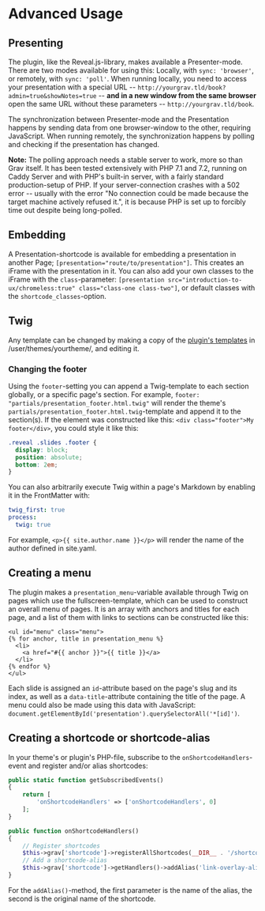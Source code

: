 # Advanced Usage

## Presenting

The plugin, like the Reveal.js-library, makes available a Presenter-mode. There are two modes available for using this: Locally, with `sync: 'browser'`, or remotely, with `sync: 'poll'`. When running locally, you need to access your presentation with a special URL -- `http://yourgrav.tld/book?admin=true&showNotes=true` -- **and in a new window from the same browser** open the same URL without these parameters -- `http://yourgrav.tld/book`.

The synchronization between Presenter-mode and the Presentation happens by sending data from one browser-window to the other, requiring JavaScript. When running remotely, the synchronization happens by polling and checking if the presentation has changed.

**Note:** The polling approach needs a stable server to work, more so than Grav itself. It has been tested extensively with PHP 7.1 and 7.2, running on Caddy Server and with PHP's built-in server, with a fairly standard production-setup of PHP. If your server-connection crashes with a 502 error -- usually with the error "No connection could be made because the target machine actively refused it.", it is because PHP is set up to forcibly time out despite being long-polled.

## Embedding

A Presentation-shortcode is available for embedding a presentation in another Page; `[presentation="route/to/presentation"]`. This creates an iFrame with the presentation in it. You can also add your own classes to the iFrame with the `class`-parameter: `[presentation src="introduction-to-ux/chromeless:true" class="class-one class-two"]`, or default classes with the `shortcode_classes`-option.

## Twig

Any template can be changed by making a copy of the [plugin's templates](https://github.com/OleVik/grav-plugin-presentation/tree/master/templates) in /user/themes/yourtheme/, and editing it.

### Changing the footer

Using the `footer`-setting you can append a Twig-template to each section globally, or a specific page's section. For example, `footer: "partials/presentation_footer.html.twig"` will render the theme's `partials/presentation_footer.html.twig`-template and append it to the section(s). If the element was constructed like this: `<div class="footer">My footer</div>`, you could style it like this:

```css
.reveal .slides .footer {
  display: block;
  position: absolute;
  bottom: 2em;
}
```

You can also arbitrarily execute Twig within a page's Markdown by enabling it in the FrontMatter with:

```yaml
twig_first: true
process:
  twig: true
```

For example, `<p>{{ site.author.name }}</p>` will render the name of the author defined in site.yaml.

## Creating a menu

The plugin makes a `presentation_menu`-variable available through Twig on pages which use the fullscreen-template, which can be used to construct an overall menu of pages. It is an array with anchors and titles for each page, and a list of them with links to sections can be constructed like this:

```
<ul id="menu" class="menu">
{% for anchor, title in presentation_menu %}
  <li>
    <a href="#{{ anchor }}">{{ title }}</a>
  </li>
{% endfor %}
</ul>
```

Each slide is assigned an `id`-attribute based on the page's slug and its index, as well as a `data-title`-attribute containing the title of the page. A menu could also be made using this data with JavaScript: `document.getElementById('presentation').querySelectorAll('*[id]')`.

## Creating a shortcode or shortcode-alias

In your theme's or plugin's PHP-file, subscribe to the `onShortcodeHandlers`-event and register and/or alias shortcodes:

```php
public static function getSubscribedEvents()
{
    return [
        'onShortcodeHandlers' => ['onShortcodeHandlers', 0]
    ];
}

public function onShortcodeHandlers()
{
    // Register shortcodes
    $this->grav['shortcode']->registerAllShortcodes(__DIR__ . '/shortcodes');
    // Add a shortcode-alias
    $this->grav['shortcode']->getHandlers()->addAlias('link-overlay-alias', 'link-overlay');
}
```

For the `addAlias()`-method, the first parameter is the name of the alias, the second is the original name of the shortcode.
